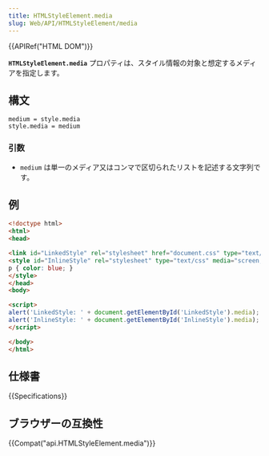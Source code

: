 ```yaml
---
title: HTMLStyleElement.media
slug: Web/API/HTMLStyleElement/media
---
```


{{APIRef("HTML DOM")}}

**`HTMLStyleElement.media`** プロパティは、スタイル情報の対象と想定するメディアを指定します。

## 構文

```
medium = style.media
style.media = medium
```

### 引数

- `medium` は単一のメディア又はコンマで区切られたリストを記述する文字列です。

## 例

```html
<!doctype html>
<html>
<head>

<link id="LinkedStyle" rel="stylesheet" href="document.css" type="text/css" media="screen" />
<style id="InlineStyle" rel="stylesheet" type="text/css" media="screen, print">
p { color: blue; }
</style>
</head>
<body>

<script>
alert('LinkedStyle: ' + document.getElementById('LinkedStyle').media); // 'screen'
alert('InlineStyle: ' + document.getElementById('InlineStyle').media); // 'screen, print'
</script>

</body>
</html>
```

## 仕様書

{{Specifications}}

## ブラウザーの互換性

{{Compat("api.HTMLStyleElement.media")}}
